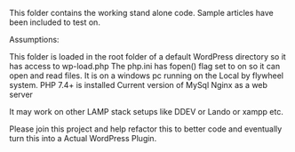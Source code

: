 This folder contains the working stand alone code.
Sample articles have been included to test on.


Assumptions:

This folder is loaded in the root folder of a default WordPress directory so it has access to wp-load.php
The php.ini has fopen() flag set to on so it can open and read files.
It is on a windows pc running on the Local by flywheel system.
PHP 7.4+ is installed
Current version of MySql
Nginx as a web server

It may work on other LAMP stack setups like DDEV or Lando or xampp etc.

Please join this project and help refactor this to better code and eventually turn this into a Actual WordPress Plugin.


